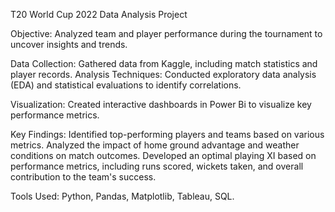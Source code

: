 T20 World Cup 2022 Data Analysis Project

Objective: Analyzed team and player performance during the tournament to uncover insights and trends.

Data Collection: Gathered data from Kaggle, including match statistics and player records.
Analysis Techniques: Conducted exploratory data analysis (EDA) and statistical evaluations to identify correlations.

Visualization: Created interactive dashboards in Power Bi to visualize key performance metrics.

Key Findings:
Identified top-performing players and teams based on various metrics.
Analyzed the impact of home ground advantage and weather conditions on match outcomes.
Developed an optimal playing XI based on performance metrics, including runs scored, wickets taken, and overall contribution to the team's success.

Tools Used: Python, Pandas, Matplotlib, Tableau, SQL.
